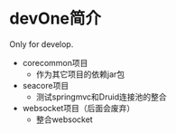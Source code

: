 # devOne简介
Only for develop.

- corecommon项目
  - 作为其它项目的依赖jar包
- seacore项目
  - 测试springmvc和Druid连接池的整合
- websocket项目（后面会废弃）
  - 整合websocket
